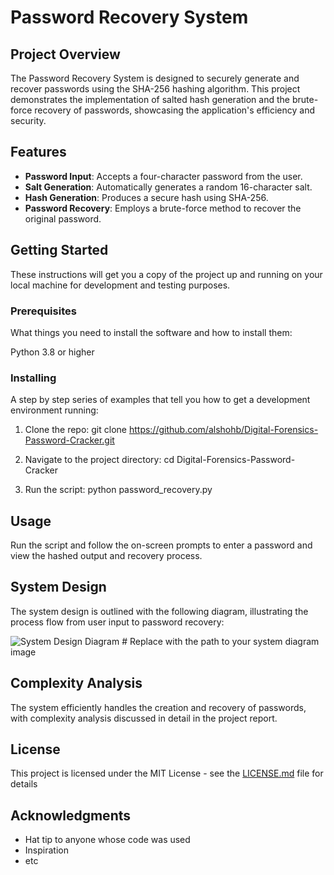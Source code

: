 # Password Recovery System

## Project Overview
The Password Recovery System is designed to securely generate and recover passwords using the SHA-256 hashing algorithm. This project demonstrates the implementation of salted hash generation and the brute-force recovery of passwords, showcasing the application's efficiency and security.

## Features
- **Password Input**: Accepts a four-character password from the user.
- **Salt Generation**: Automatically generates a random 16-character salt.
- **Hash Generation**: Produces a secure hash using SHA-256.
- **Password Recovery**: Employs a brute-force method to recover the original password.

## Getting Started
These instructions will get you a copy of the project up and running on your local machine for development and testing purposes.

### Prerequisites
What things you need to install the software and how to install them:

Python 3.8 or higher


### Installing
A step by step series of examples that tell you how to get a development environment running:

1. Clone the repo:
git clone https://github.com/alshohb/Digital-Forensics-Password-Cracker.git

2. Navigate to the project directory:
cd Digital-Forensics-Password-Cracker

3. Run the script:
python password_recovery.py


## Usage
Run the script and follow the on-screen prompts to enter a password and view the hashed output and recovery process.

## System Design
The system design is outlined with the following diagram, illustrating the process flow from user input to password recovery:

![System Design Diagram](path/to/your/diagram.png)  # Replace with the path to your system diagram image

## Complexity Analysis
The system efficiently handles the creation and recovery of passwords, with complexity analysis discussed in detail in the project report.

## License
This project is licensed under the MIT License - see the [LICENSE.md](LICENSE.md) file for details

## Acknowledgments
- Hat tip to anyone whose code was used
- Inspiration
- etc

